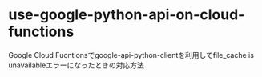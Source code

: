 # use-google-python-api-on-cloud-functions
Google Cloud Fucntionsでgoogle-api-python-clientを利用してfile_cache is unavailableエラーになったときの対応方法
